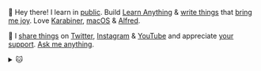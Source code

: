 👋 Hey there! I learn in [public](https://wiki.nikitavoloboev.xyz). Build [Learn Anything](https://learn-anything.xyz) & [write things](https://nikitavoloboev.xyz/projects/) that [bring me joy](https://nikitavoloboev.xyz/likes/). Love [Karabiner](https://wiki.nikitavoloboev.xyz/macos/macos-apps/karabiner), [macOS](https://github.com/nikitavoloboev/my-mac-os) & [Alfred](https://wiki.nikitavoloboev.xyz/macos/macos-apps/alfred).

💛 I [share things](https://wiki.nikitavoloboev.xyz/sharing) on [Twitter](https://twitter.com/nikitavoloboev), [Instagram](https://www.instagram.com/nikitavoloboev) & [YouTube](https://www.youtube.com/channel/UCEKqrUfr_FMKIO9XSJS4vDw) and appreciate [your support](https://github.com/sponsors/nikitavoloboev). [Ask me anything](https://github.com/nikitavoloboev/ama).

<details><summary>🐱</summary>
  <a href="https://nikitavoloboev.xyz/">
    <img width="800" heigth="200" src="https://raw.githubusercontent.com/nikitavoloboev/nikitavoloboev/master/cat.jpg"></img>
  </a>

## Learn Anything

- [Learn Anything (2017)](https://github.com/learn-anything/learn-anything) - Organize world's knowledge, explore connections and curate learning paths.
- [Alfred Learn Anything (2017)](https://github.com/nikitavoloboev/alfred-learn-anything) - Alfred workflow to search Learn Anything.
- [Curated lists (2017)](https://github.com/learn-anything/curated-lists) - Curated lists on various topics.

## Alfred

- [Awesome Lists (2017)](https://github.com/nikitavoloboev/alfred-awesome-lists) - Search awesome lists.
- [Small Workflows (2017)](https://github.com/nikitavoloboev/small-workflows) - Small Alfred workflows I use.
- [My Mind (2017)](https://github.com/nikitavoloboev/alfred-my-mind) - Search through my notes and bookmarks.
- [Web Searches (2017)](https://github.com/nikitavoloboev/alfred-web-searches) - Search through any website (easily extendable list).
- [Ask Create Share (2017)](https://github.com/nikitavoloboev/alfred-ask-create-share) - Create web submissions (Stack Exchange, Forums and more).

## Personal

- [Code (2020)](https://github.com/nikitavoloboev/code) - Snippets of code.
- [Learning (2019)](https://github.com/nikitavoloboev/learning) - Learn by building.
- [CV (2018)](https://github.com/nikitavoloboev/cv) - My CV.
- [Knowledge (2017)](https://github.com/nikitavoloboev/knowledge) - Everything I know.
- [Home (2017)](https://github.com/nikitavoloboev/nikitavoloboev.xyz) - My personal home on the internet.
- [AMA (2017)](https://github.com/nikitavoloboev/ama) - Ask me anything.
- [My iOS (2016)](https://github.com/nikitavoloboev/my-ios) - List of applications and tools that make my iOS experience even more amazing.
- [My macOS (2016)](https://github.com/nikitavoloboev/my-mac-os) - List of applications and tools that make my macOS experience even more amazing.
- [Dotfiles (2016)](https://github.com/nikitavoloboev/dotfiles) - Zsh, Karabiner, VS Code, Sublime, Neovim, Nix.

## Go Libraries

- [Go Experiments (2020)](https://github.com/nikitavoloboev/go-exp) - Small Go packages & CLIs.
- [Markdown Parser (2017)](https://github.com/nikitavoloboev/markdown-parser) - Go library to parse markdown to grab various things.

## CLI

- [GitUpdate (2020)](https://github.com/nikitavoloboev/gitupdate) - Commit and push updated files with file names as commit message.
- [License Up (2017)](https://github.com/nikitavoloboev/license-up) - Create a license quickly.

## Curated

- [Find work (2018)](https://github.com/nikitavoloboev/find-work) - Curated list of websites and resources to find work programming.
- [Privacy Respecting (2017)](https://github.com/nikitavoloboev/privacy-respecting) - Curated List of Privacy Respecting Services and Software.

## Other

- [GitHub Stars (2019)](https://github.com/nikitavoloboev/github-stars) - Curated list of my GitHub stars.

</details>
